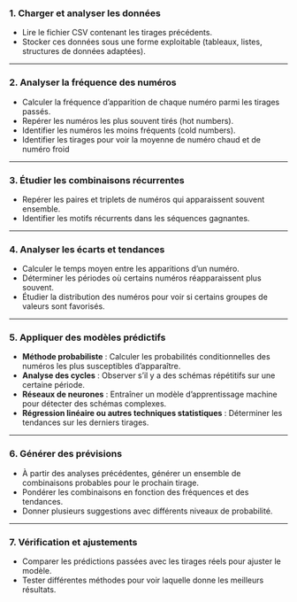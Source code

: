 ### 1. Charger et analyser les données

- Lire le fichier CSV contenant les tirages précédents.
- Stocker ces données sous une forme exploitable (tableaux, listes, structures de données adaptées).

---

### **2. Analyser la fréquence des numéros**
- Calculer la fréquence d’apparition de chaque numéro parmi les tirages passés.
- Repérer les numéros les plus souvent tirés (hot numbers).
- Identifier les numéros les moins fréquents (cold numbers).
- Identifier les tirages pour voir la moyenne de numéro chaud et de numéro froid

---

### **3. Étudier les combinaisons récurrentes**

- Repérer les paires et triplets de numéros qui apparaissent souvent ensemble.
- Identifier les motifs récurrents dans les séquences gagnantes.

---

### **4. Analyser les écarts et tendances**

- Calculer le temps moyen entre les apparitions d’un numéro.
- Déterminer les périodes où certains numéros réapparaissent plus souvent.
- Étudier la distribution des numéros pour voir si certains groupes de valeurs sont favorisés.

---

### **5. Appliquer des modèles prédictifs**

- **Méthode probabiliste** : Calculer les probabilités conditionnelles des numéros les plus susceptibles d’apparaître.
- **Analyse des cycles** : Observer s’il y a des schémas répétitifs sur une certaine période.
- **Réseaux de neurones** : Entraîner un modèle d’apprentissage machine pour détecter des schémas complexes.
- **Régression linéaire ou autres techniques statistiques** : Déterminer les tendances sur les derniers tirages.

---

### **6. Générer des prévisions**

- À partir des analyses précédentes, générer un ensemble de combinaisons probables pour le prochain tirage.
- Pondérer les combinaisons en fonction des fréquences et des tendances.
- Donner plusieurs suggestions avec différents niveaux de probabilité.

---

### **7. Vérification et ajustements**

- Comparer les prédictions passées avec les tirages réels pour ajuster le modèle.
- Tester différentes méthodes pour voir laquelle donne les meilleurs résultats.